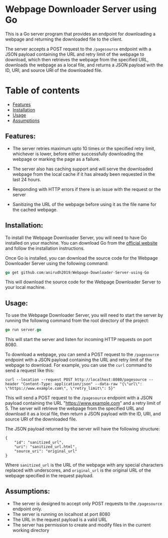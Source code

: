 # Webpage Downloader Server using Go
This is a Go server program that provides an endpoint for downloading a webpage and returning the downloaded file to the client. 

The server accepts a POST request to the `/pagesource` endpoint with a JSON payload containing the URL and retry limit of the webpage to download, which then retrieves the webpage from the specified URL, downloads the webpage as a local file, and returns a JSON payload with the ID, URI, and source URI of the downloaded file. 

Table of contents
=================
<!--ts-->
* [Features](#features)
* [Installation](#installation)
* [Usage](#usage)
* [Assumptions](#assumptions)
<!--te-->

## Features:
* The server retries maximum upto 10 times or the specified retry limit, whichever is lower, before either successfully downloading the webpage or marking the page as a failure.

* The server also has caching support and will serve the downloaded webpage from the local cache if it has already been requested in the last 24 hours.

* Responding with HTTP errors if there is an issue with the request or the server 

* Sanitizing the URL of the webpage before using it as the file name for the cached webpage.

## Installation:
To install the Webpage Downloader Server, you will need to have Go installed on your machine. You can download Go from the [official website](https://go.dev/dl/) and follow the installation instructions.

Once Go is installed, you can download the source code for the Webpage Downloader Server using the following command:
```go
go get github.com/anirudh2019/Webpage-Downloader-Server-using-Go
```
This will download the source code for the Webpage Downloader Server to your local machine.

## Usage:
To use the Webpage Downloader Server, you will need to start the server by running the following command from the root directory of the project:
```go
go run server.go
```
This will start the server and listen for incoming HTTP requests on port 8080.

To download a webpage, you can send a POST request to the `/pagesource` endpoint with a JSON payload containing the URL and retry limit of the webpage to download. For example, you can use the `curl` command to send a request like this:

```
curl --location --request POST http://localhost:8080/pagesource --header "Content-Type: application/json" --data-raw "{\"url\": \"https://www.example.com\", \"retry_limit\": 5}"
```

This will send a POST request to the `/pagesource` endpoint with a JSON payload containing the URL "https://www.example.com" and a retry limit of 5. The server will retrieve the webpage from the specified URL and download it as a local file, then return a JSON payload with the ID, URI, and source URI of the downloaded file.

The JSON payload returned by the server will have the following structure:

```
{
	"id": "sanitized_url",
	"uri": "sanitized_url.html",
	"source_uri": "original_url"
}
```
Where `sanitized_url` is the URL of the webpage with any special characters replaced with underscores, and `original_url` is the original URL of the webpage specified in the request payload.

## Assumptions:
* The server is designed to accept only POST requests to the `/pagesource` endpoint only.
* The server is running on localhost at port 8080
* The URL in the request payload is a valid URL
* The server has permission to create and modify files in the current working directory
